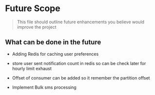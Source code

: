 # Future Scope

> This file should outline future enhancements you believe would
> improve the project

## What can be done in the future

-   Adding Redis for caching user preferences
-   store user sent notification count in redis so can be check later for hourly limit exhaust
-   Offset of consumer can be added so it remember the partition offset

-   Implement Bulk sms processing
